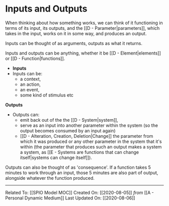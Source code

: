# Inputs and Outputs

When thinking about how something works, we can think of it functioning in terms of its input, its outputs, and the [[D - Parameter|parameters]], which takes in the input, works on it in some way, and produces an output. 

Inputs can be thought of as arguments, outputs as what it returns.

Inputs and outputs can be anything, whether it be [[D - Element|elements]] or [[D - Function|functions]].

- **Inputs**
- Inputs can be:
	- a context, 
	- an action, 
	- an event,
	- some kind of stimulus etc

**Outputs**
- Outputs can: 
	- emit back out of the the [[D - System|system]],   
	- serve as an input into another parameter within the system (so the output becomes consumed by an input again)
	- [[D - Alteration, Creation, Deletion|Change]] the parameter from which it was produced or any other parameter in the system that it's within (the parameter that produces such an output makes a system a system, as [[E - Systems are functions that can change itself|systems can change itself]]).

Outputs can also be thought of as 'consequence'. If a function takes 5 minutes to work through an input, those 5 minutes are also part of output, alongside whatever the function produced.

---

Related To: [[SPIO Model MOC]]
Created On: [[2020-08-05]] *from* [[A - Personal Dynamic Medium]]
Last Updated On: [[2020-08-06]]
